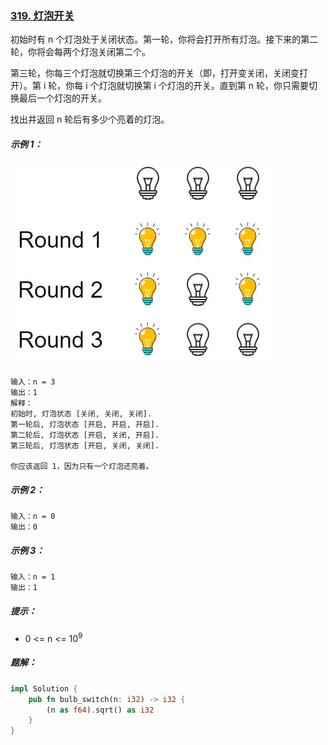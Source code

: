 ### [319. 灯泡开关](https://leetcode.cn/problems/bulb-switcher/)
初始时有 n 个灯泡处于关闭状态。第一轮，你将会打开所有灯泡。接下来的第二轮，你将会每两个灯泡关闭第二个。

第三轮，你每三个灯泡就切换第三个灯泡的开关（即，打开变关闭，关闭变打开）。第 i 轮，你每 i 个灯泡就切换第 i 个灯泡的开关。直到第 n 轮，你只需要切换最后一个灯泡的开关。

找出并返回 n 轮后有多少个亮着的灯泡。



##### 示例 1：
![img.png](img.png)
```
输入：n = 3
输出：1
解释：
初始时, 灯泡状态 [关闭, 关闭, 关闭].
第一轮后, 灯泡状态 [开启, 开启, 开启].
第二轮后, 灯泡状态 [开启, 关闭, 开启].
第三轮后, 灯泡状态 [开启, 关闭, 关闭].

你应该返回 1，因为只有一个灯泡还亮着。
```

##### 示例 2：
```
输入：n = 0
输出：0
```

##### 示例 3：
```
输入：n = 1
输出：1
```

##### 提示：
- 0 <= n <= 10<sup>9</sup>

##### 题解：
```rust
impl Solution {
    pub fn bulb_switch(n: i32) -> i32 {
        (n as f64).sqrt() as i32
    }
}
```
